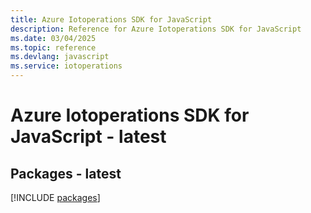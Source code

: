 ```yaml
---
title: Azure Iotoperations SDK for JavaScript
description: Reference for Azure Iotoperations SDK for JavaScript
ms.date: 03/04/2025
ms.topic: reference
ms.devlang: javascript
ms.service: iotoperations
---
```

# Azure Iotoperations SDK for JavaScript - latest
## Packages - latest
[!INCLUDE [packages](iotoperations-index.md)]